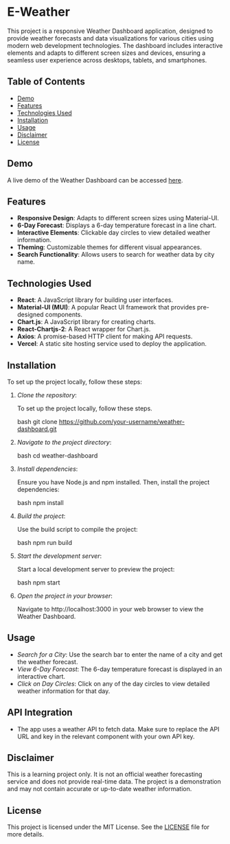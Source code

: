 # E-Weather

This project is a responsive Weather Dashboard application, designed to provide weather forecasts and data visualizations for various cities using modern web development technologies. The dashboard includes interactive elements and adapts to different screen sizes and devices, ensuring a seamless user experience across desktops, tablets, and smartphones.

## Table of Contents

- [Demo](#demo)
- [Features](#features)
- [Technologies Used](#technologies-used)
- [Installation](#installation)
- [Usage](#usage)
- [Disclaimer](#disclaimer)
- [License](#license)

## Demo

A live demo of the Weather Dashboard can be accessed [here](https://weather-folio.vercel.app/).

## Features

- **Responsive Design**: Adapts to different screen sizes using Material-UI.
- **6-Day Forecast**: Displays a 6-day temperature forecast in a line chart.
- **Interactive Elements**: Clickable day circles to view detailed weather information.
- **Theming**: Customizable themes for different visual appearances.
- **Search Functionality**: Allows users to search for weather data by city name.

## Technologies Used

- **React**: A JavaScript library for building user interfaces.
- **Material-UI (MUI)**: A popular React UI framework that provides pre-designed components.
- **Chart.js**: A JavaScript library for creating charts.
- **React-Chartjs-2**: A React wrapper for Chart.js.
- **Axios**: A promise-based HTTP client for making API requests.
- **Vercel**: A static site hosting service used to deploy the application.

## Installation

To set up the project locally, follow these steps:

1. *Clone the repository*:

    To set up the project locally, follow these steps.

    bash
    git clone https://github.com/your-username/weather-dashboard.git
    

2. *Navigate to the project directory*:

    bash
    cd weather-dashboard
    

3. *Install dependencies*:

    Ensure you have Node.js and npm installed. Then, install the project dependencies:

    bash
    npm install
    

4. *Build the project*:

    Use the build script to compile the project:

    bash
    npm run build
    

5. *Start the development server*:

    Start a local development server to preview the project:

    bash
    npm start
    

6. *Open the project in your browser*:

    Navigate to http://localhost:3000 in your web browser to view the Weather Dashboard.

## Usage

- *Search for a City*: Use the search bar to enter the name of a city and get the weather forecast.
- *View 6-Day Forecast*: The 6-day temperature forecast is displayed in an interactive chart.
- *Click on Day Circles*: Click on any of the day circles to view detailed weather information for that day.


## API Integration
- The app uses a weather API to fetch data. Make sure to replace the API URL and key in the relevant component with your own API key.

## Disclaimer
This is a learning project only. It is not an official weather forecasting service and does not provide real-time data. The project is a demonstration and may not contain accurate or up-to-date weather information.

## License

This project is licensed under the MIT License. See the [LICENSE](https://mit-license.org/) file for more details.

